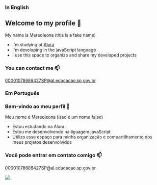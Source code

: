 ### In English

## Welcome to my profile 🌟

My name is Mereoleona (this is a fake name)

- I'm studying at [Alura](https://www.alura.com.br)
- I'm developing in the javaScript language
- I use this space to organize and share my developed projects

### You can contact me 📫

00001078686427SP@al.educacao.sp.gov.br

### Em Português

### Bem-vindo ao meu perfil 🌟

Meu nome é Mereoleona (isso é um nome falso)

- Estou estudando na Alura
- Estou me desenvolvendo na liguagem javaScript
- Utilizo esse espaço para minha organização e compartilhamento dos meus projetos desenvolvidos

### Você pode entrar em contato comigo 📫

00001078686427SP@al.educacao.sp.gov.br


![](https://media1.tenor.com/m/U45Q8YaJzBUAAAAC/moti-hearts.gif)
